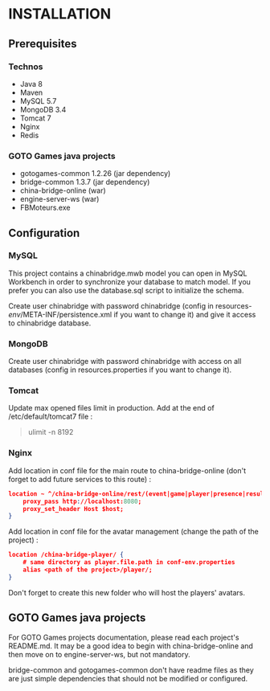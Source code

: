 # INSTALLATION

## Prerequisites

### Technos
* Java 8
* Maven
* MySQL 5.7
* MongoDB 3.4
* Tomcat 7
* Nginx
* Redis

### GOTO Games java projects
* gotogames-common 1.2.26 (jar dependency)
* bridge-common 1.3.7 (jar dependency)
* china-bridge-online (war)
* engine-server-ws (war)
* FBMoteurs.exe

## Configuration

### MySQL

This project contains a chinabridge.mwb model you can open in MySQL Workbench in order to synchronize your database to match model.
If you prefer you can also use the database.sql script to initialize the schema.

Create user chinabridge with password chinabridge (config in resources-*env*/META-INF/persistence.xml if you want to change it) and give it access to chinabridge database.

### MongoDB

Create user chinabridge with password chinabridge with access on all databases 
(config in resources.properties if you want to change it).

### Tomcat

Update max opened files limit in production. Add at the end of /etc/default/tomcat7 file :
> ulimit -n 8192

### Nginx

Add location in conf file for the main route to china-bridge-online (don't forget to add future services to this route) :

``` json
location ~ ^/china-bridge-online/rest/(event|game|player|presence|result|store|tournament|team|message)/ {
    proxy_pass http://localhost:8080;
    proxy_set_header Host $host;
}
```


Add location in conf file for the avatar management (change the path of the project) :

``` json
location /china-bridge-player/ {
    # same directory as player.file.path in conf-env.properties
    alias <path of the project>/player/; 
}
```

Don't forget to create this new folder who will host the players' avatars.

## GOTO Games java projects

For GOTO Games projects documentation, please read each project's README.md.
It may be a good idea to begin with china-bridge-online and then move on to engine-server-ws, but not mandatory.

bridge-common and gotogames-common don't have readme files as they are just simple dependencies that should not be modified or configured.
